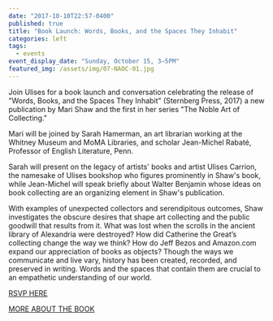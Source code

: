 ```yaml
---
date: "2017-10-10T22:57-0400"
published: true
title: "Book Launch: Words, Books, and the Spaces They Inhabit"
categories: left
tags:
  - events
event_display_date: "Sunday, October 15, 3–5PM"
featured_img: /assets/img/07-NAOC-01.jpg
---
```


Join Ulises for a book launch and conversation celebrating the release of "Words, Books, and the Spaces They Inhabit" (Sternberg Press, 2017) a new publication by Mari Shaw and the first in her series "The Noble Art of Collecting."

Mari will be joined by Sarah Hamerman, an art librarian working at the Whitney Museum and MoMA Libraries, and scholar Jean-Michel Rabaté, Professor of English Literature, Penn.

Sarah will present on the legacy of artists' books and artist Ulises Carrion, the namesake of Ulises bookshop who figures prominently in Shaw's book, while Jean-Michel will speak briefly about Walter Benjamin whose ideas on book collecting are an organizing element in Shaw's publication.

With examples of unexpected collectors and serendipitous outcomes, Shaw investigates the obscure desires that shape art collecting and the public goodwill that results from it. What was lost when the scrolls in the ancient library of Alexandria were destroyed? How did Catherine the Great’s collecting change the way we think? How do Jeff Bezos and Amazon.com expand our appreciation of books as objects? Though the ways we communicate and live vary, history has been created, recorded, and preserved in writing. Words and the spaces that contain them are crucial to an empathetic understanding of our world.

[RSVP HERE](https://www.facebook.com/events/294418654376928/?active_tab=about)

[MORE ABOUT THE BOOK](http://www.sternberg-press.com/index.php?pageId=1782)
